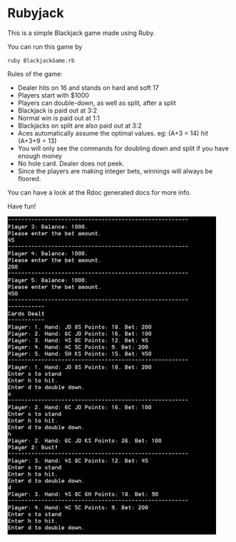 # Rubyjack

This is a simple Blackjack game made using Ruby.

You can run this game by

    ruby BlackjackGame.rb

Rules of the game:

*  Dealer hits on 16 and stands on hard and soft 17
*  Players start with $1000
*  Players can double-down, as well as split, after a split
*  Blackjack is paid out at 3:2
*  Normal win is paid out at 1:1
*  Blackjacks on split are also paid out at 3:2
*  Aces automatically assume the optimal values. eg: (A+3 = 14) *hit* (A+3+9 = 13)
*  You will only see the commands for doubling down and split if you have enough money
*  No hole card. Dealer does not peek.
*  Since the players are making integer bets, winnings will always be floored.

You can have a look at the Rdoc generated docs for more info.

Have fun!

![There was supposed to be an image here :/](https://github.com/vishrut/Rubyjack/blob/master/rj.png "I like the retro look")

